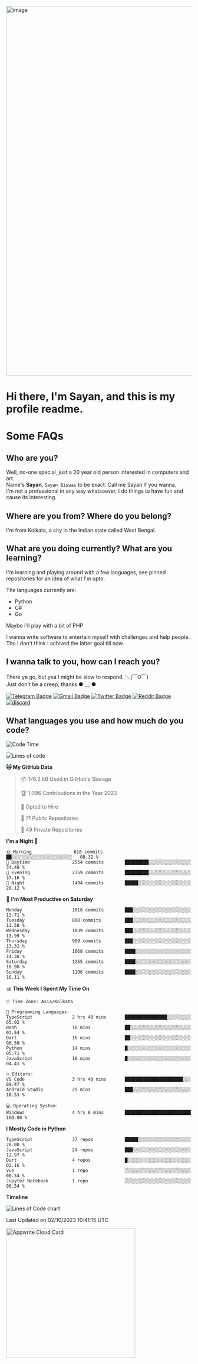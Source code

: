 <img src="https://github.com/Dank-del/Dank-del/assets/63096193/045e227e-4ef3-4c82-82b9-d22540fc40f7" alt="image" width="1000"/>


# **Hi there, I'm Sayan, and this is my profile readme.**
<!--  [![Profile views](https://gpvc.arturio.dev/dank-del)](https://github.com/dank-del) -->
# Some FAQs

## **Who are you?**

Well, no-one special, just a 20 year old person interested in computers and art. \
Name's **Sayan**, `Sayan Biswas` to be exact. Call me Sayan if you wanna. \
I'm not a professional in any way whatsoever, I do things to have fun and cause its interesting.

## **Where are you from? Where do you belong?**

I'm from Kolkata, a city in the Indian state called West Bengal.

## **What are you doing currently? What are you learning?**

I'm learning and playing around with a few languages, see pinned repositories for an idea of what I'm upto.

The languages currently are:

- Python
- C#
- Go

Maybe I'll play with a bit of PHP

I wanna write software to entertain myself with challenges and help people. \
Tho I don't think I achived the latter goal till now.

<!--## **Eww, I see a weeb profile.**

Can't help it, it's the best way to hide my face on this account
> Why do people hate weebs .-.

## **Cool, what more interests you?**

My interests are quite, weird. They're scattered all over the place. \
I've been fascinated by music and have studied it since the age of 6, I've performed on stage and on air but yeah now I've been away from that. I specialize in key instruments. \
Another thing that interests me is Media Production, aka, working with audio, video and broadcasting media.

> I just like art in general. also feeds the reason of me being obsessed with Japanese drawings (⋟ ﹏ ⋞)-->

## **I wanna talk to you, how can I reach you?**

There ya go, but yea I might be slow to respond. ＼(￣O￣) \
Just don't be a creep, thanks ● ﹏ ●

[![Telegram Badge](https://img.shields.io/badge/-dank_as_fuck-1ca0f1?style=flat-square&logo=telegram&logoColor=white&link=https://t.me/dank_as_fuck)](https://t.me/dank_as_fuck)
[![Gmail Badge](https://img.shields.io/badge/-sayan@asia.com-c14438?style=flat-square&logo=Gmail&logoColor=white&link=mailto:sayan@asia.com)](mailto:sayan@asia.com)
[![Twitter Badge](https://img.shields.io/twitter/follow/TheDankDel?style=social)](https://twitter.com/TheDankDel)
[![Reddit Badge](https://img.shields.io/reddit/user-karma/combined/dank_as_fuck_?style=social)](https://www.reddit.com/user/dank_as_fuck_/)
[![discord](https://discord-md-badge.vercel.app/api/shield/506536929152466945?style=social)](https://discordapp.com/users/506536929152466945)

## **What languages you use and how much do you code?**

<!--START_SECTION:waka-->
![Code Time](http://img.shields.io/badge/Code%20Time-1%2C220%20hrs%2030%20mins-blue)

![Lines of code](https://img.shields.io/badge/From%20Hello%20World%20I%27ve%20Written-5.8%20million%20lines%20of%20code-blue)

**🐱 My GitHub Data** 

> 📦 176.2 kB Used in GitHub's Storage 
 > 
> 🏆 1,096 Contributions in the Year 2023
 > 
> 💼 Opted to Hire
 > 
> 📜 71 Public Repositories 
 > 
> 🔑 49 Private Repositories 
 > 
**I'm a Night 🦉** 

```text
🌞 Morning                618 commits         ██░░░░░░░░░░░░░░░░░░░░░░░   08.32 % 
🌆 Daytime                2554 commits        █████████░░░░░░░░░░░░░░░░   34.40 % 
🌃 Evening                2759 commits        █████████░░░░░░░░░░░░░░░░   37.16 % 
🌙 Night                  1494 commits        █████░░░░░░░░░░░░░░░░░░░░   20.12 % 
```
📅 **I'm Most Productive on Saturday** 

```text
Monday                   1018 commits        ███░░░░░░░░░░░░░░░░░░░░░░   13.71 % 
Tuesday                  860 commits         ███░░░░░░░░░░░░░░░░░░░░░░   11.58 % 
Wednesday                1039 commits        ███░░░░░░░░░░░░░░░░░░░░░░   13.99 % 
Thursday                 989 commits         ███░░░░░░░░░░░░░░░░░░░░░░   13.32 % 
Friday                   1068 commits        ████░░░░░░░░░░░░░░░░░░░░░   14.38 % 
Saturday                 1255 commits        ████░░░░░░░░░░░░░░░░░░░░░   16.90 % 
Sunday                   1196 commits        ████░░░░░░░░░░░░░░░░░░░░░   16.11 % 
```


📊 **This Week I Spent My Time On** 

```text
🕑︎ Time Zone: Asia/Kolkata

💬 Programming Languages: 
TypeScript               2 hrs 40 mins       ████████████████░░░░░░░░░   65.02 % 
Bash                     18 mins             ██░░░░░░░░░░░░░░░░░░░░░░░   07.54 % 
Dart                     16 mins             ██░░░░░░░░░░░░░░░░░░░░░░░   06.50 % 
Python                   14 mins             █░░░░░░░░░░░░░░░░░░░░░░░░   05.71 % 
JavaScript               10 mins             █░░░░░░░░░░░░░░░░░░░░░░░░   04.43 % 

🔥 Editors: 
VS Code                  3 hrs 40 mins       ██████████████████████░░░   89.47 % 
Android Studio           25 mins             ███░░░░░░░░░░░░░░░░░░░░░░   10.53 % 

💻 Operating System: 
Windows                  4 hrs 6 mins        █████████████████████████   100.00 % 
```

**I Mostly Code in Python** 

```text
TypeScript               37 repos            █████░░░░░░░░░░░░░░░░░░░░   20.00 % 
JavaScript               24 repos            ███░░░░░░░░░░░░░░░░░░░░░░   12.97 % 
Dart                     4 repos             █░░░░░░░░░░░░░░░░░░░░░░░░   02.16 % 
Vue                      1 repo              ░░░░░░░░░░░░░░░░░░░░░░░░░   00.54 % 
Jupyter Notebook         1 repo              ░░░░░░░░░░░░░░░░░░░░░░░░░   00.54 % 
```



**Timeline**

![Lines of Code chart](https://raw.githubusercontent.com/Dank-del/Dank-del/main/assets/bar_graph.png)


 Last Updated on 02/10/2023 10:41:15 UTC
<!--END_SECTION:waka-->

<!--## **Can I stalk your spotify?**

Um sure.

![OwO Spotify](https://spotify-recently-played-readme.vercel.app/api?user=31fdrsslnr7nvq4ytqwtw7c4rxfm&count=5)-->

<a href="https://cloud.appwrite.io/card/64773257171d49803c27">
	<img width="350" src="https://cloud.appwrite.io/v1/cards/cloud?userId=64773257171d49803c27" alt="Appwrite Cloud Card" />
</a>
